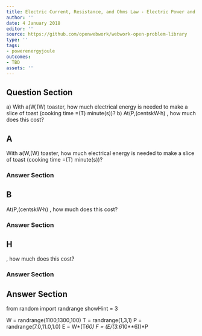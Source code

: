 ```yaml
---
title: Electric Current, Resistance, and Ohms Law - Electric Power and Energy
author: ''
date: 4 January 2018
editor: ''
source: https://github.com/openwebwork/webwork-open-problem-library
type: ''
tags:
- powerenergyjoule
outcomes:
- TBD
assets: ''
---
```


## Question Section 

a) With a(W,(W) toaster, how much electrical energy is needed to make a slice of toast (cooking time =(T) minute(s))?
b) At(P,(centskW·h) , how much does this cost?
## A
With a(W,(W) toaster, how much electrical energy is needed to make a slice of toast (cooking time =(T) minute(s))?
### Answer Section
## B
At(P,(centskW·h) , how much does this cost?
### Answer Section
## H
, how much does this cost?
### Answer Section


## Answer Section

from random import randrange
showHint = 3


W = randrange(1100,1300,100)
T = randrange(1,3,1)
P = randrange(7.0,11.0,1.0)
E = W*(T*60)
F = (E/(3.6*10**6))*P